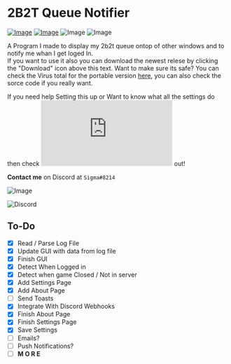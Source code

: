 # 2B2T Queue Notifier

[![Image](https://img.shields.io/badge/Download-NONE-red?style=for-the-badge)]() [![Image](https://img.shields.io/badge/.NET-V4.7.2+-informational?style=for-the-badge)](https://dotnet.microsoft.com/) ![Image](https://img.shields.io/badge/Windows-10-green?style=for-the-badge) ![Image](https://img.shields.io/badge/Contains-Tasty_Spaghetti_Code-orange?style=for-the-badge)

A Program I made to display my 2b2t queue ontop of other windows and to notify me whan I get loged In.<br/>If you want to use it also you can download the newest relese by clicking the "Download" icon above this text. Want to make sure its safe? You can check the Virus total for the portable version [here](https://www.virustotal.com/gui/file/65637ec39a54bef2c195a6e392c10dce2810fc9e4580ff901ce804c7fb072488/detection), you can also check the sorce code if you really want.

If you need help Setting this up or Want to know what all the settings do then check ![this](https://github.com/Basicprogrammer10/2B2T-Queue-Notifier/blob/master/Settings.md) out! 

**Contact me** on Discord at `Sigma#8214`<br>

![Image](https://i.imgur.com/zDyJ1O6.png)

![Discord](https://i.imgur.com/VcLeG0n.png)

## To-Do

- [X] Read / Parse Log File
- [X] Update GUI with data from log file
- [X] Finish GUI
- [X] Detect When Logged in
- [X] Detect when game Closed / Not in server
- [X] Add Settings Page
- [X] Add About Page
- [ ] Send Toasts
- [X] Integrate With Discord Webhooks
- [X] Finish About Page
- [X] Finish Settings Page
- [X] Save Settings
- [ ] Emails?
- [ ] Push Notifications?
- [ ] **M O R E**
